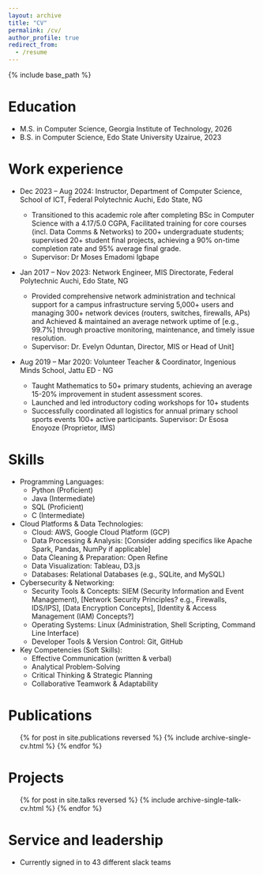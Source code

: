 ```yaml
---
layout: archive
title: "CV"
permalink: /cv/
author_profile: true
redirect_from:
  - /resume
---
```


{% include base_path %}

Education
======
* M.S. in Computer Science, Georgia Institute of Technology, 2026 
* B.S. in Computer Science, Edo State University Uzairue, 2023

Work experience
======
* Dec 2023 – Aug 2024: Instructor, Department of Computer Science, School of ICT, Federal Polytechnic Auchi, Edo State, NG
  * Transitioned to this academic role after completing BSc in Computer Science with a 4.17/5.0 CGPA, Facilitated training for core courses (incl. Data Comms & Networks) to 200+ undergraduate students; supervised 20+ student final projects, achieving a 90% on-time completion rate and 95% average final grade.
  * Supervisor: Dr Moses Emadomi Igbape
 
* Jan 2017 – Nov 2023: Network Engineer, MIS Directorate, Federal Polytechnic Auchi, Edo State, NG
  *  Provided comprehensive network administration and technical support for a campus infrastructure serving 5,000+ users and managing 300+ network devices (routers, switches, firewalls, APs) and Achieved & maintained an average network uptime of [e.g., 99.7%] through proactive monitoring, maintenance, and timely issue resolution.
  *  Supervisor: Dr. Evelyn Oduntan, Director, MIS or Head of Unit]
    
*  Aug 2019 – Mar 2020: Volunteer Teacher & Coordinator, Ingenious Minds School, Jattu ED - NG
   *  Taught Mathematics to 50+ primary students, achieving an average 15-20% improvement in student assessment scores.
   *  Launched and led introductory coding workshops for 10+ students
   *  Successfully coordinated all logistics for annual primary school sports events 100+ active participants.
Supervisor: Dr Esosa Enoyoze (Proprietor, IMS)
  
Skills
======
* Programming Languages:
  *  Python (Proficient)
  *  Java (Intermediate)
  *  SQL (Proficient)
  *  C (Intermediate)
* Cloud Platforms & Data Technologies:
  * Cloud: AWS, Google Cloud Platform (GCP)
  * Data Processing & Analysis: [Consider adding specifics like Apache Spark, Pandas, NumPy if applicable]
  * Data Cleaning & Preparation: Open Refine
  * Data Visualization: Tableau, D3.js
  * Databases: Relational Databases (e.g., SQLite, and MySQL)
* Cybersecurity & Networking:
  *  Security Tools & Concepts: SIEM (Security Information and Event Management), [Network Security Principles? e.g., Firewalls, IDS/IPS], [Data Encryption Concepts], [Identity & Access Management (IAM) Concepts?]
  *  Operating Systems: Linux (Administration, Shell Scripting, Command Line Interface)
  *  Developer Tools & Version Control: Git, GitHub
*  Key Competencies (Soft Skills):
   *  Effective Communication (written & verbal)
   *  Analytical Problem-Solving
   *  Critical Thinking & Strategic Planning
   *  Collaborative Teamwork & Adaptability

Publications
======
  <ul>{% for post in site.publications reversed %}
    {% include archive-single-cv.html %}
  {% endfor %}</ul>
  
Projects
======
  <ul>{% for post in site.talks reversed %}
    {% include archive-single-talk-cv.html  %}
  {% endfor %}</ul>
  
  
Service and leadership
======
* Currently signed in to 43 different slack teams
